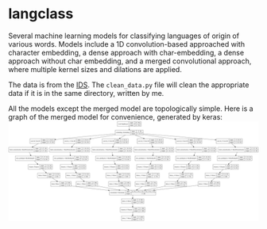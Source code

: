 # langclass
Several machine learning models for classifying languages of origin of various words. Models include a 1D convolution-based approached with character embedding, a dense approach with char-embedding, a dense approach without char embedding, and a merged convolutional approach, where multiple kernel sizes and dilations are applied.

The data is from the [IDS](https://ids.clld.org/). The `clean_data.py` file will clean the appropriate data if it is in the same directory, written by me.

All the models except the merged model are topologically simple. Here is a graph of the merged model for convenience, generated by keras:
![](merged.png)


